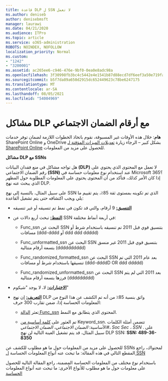 ```yaml
---
title: قاعدة DLP ل SSN لا تعمل
ms.author: deniseb
author: denisebmsft
manager: laurawi
ms.date: 04/21/2020
ms.audience: ITPro
ms.topic: article
ms.service: o365-administration
ROBOTS: NOINDEX, NOFOLLOW
localization_priority: Normal
ms.custom:
- "1242"
- "3200001"
ms.assetid: ac265ee6-c946-476e-9bf0-0ea0e8adc98a
ms.openlocfilehash: 3f30998fb3bc4c5442e4e1541b87d88ecd7df6eef3a50e719fa5014eb86af39c
ms.sourcegitcommit: b5f7da89a650d2915dc652449623c78be6247175
ms.translationtype: MT
ms.contentlocale: ar-SA
ms.lasthandoff: 08/05/2021
ms.locfileid: "54004969"
---
```

# <a name="dlp-issues-with-social-security-numbers"></a>مشاكل DLP مع أرقام الضمان الاجتماعي

**هام**: خلال هذه الأوقات غير المسبوقة، نقوم باتخاذ الخطوات اللازمة لضمان توفر خدمات SharePoint Online و OneDrive بشكل كبير – الرجاء زيارة [تعديلات الميزات المؤقتة لـ SharePoint Online](https://aka.ms/ODSPAdjustments) للحصول على مزيد من المعلومات.

**مشاكل DLP مع SSNs**

هل تواجه مشاكل في منع فقدان البيانات **(DLP)** لا تعمل مع المحتوى الذي يحتوي على رقم الضمان الاجتماعي **(SSN)** عند استخدام نوع معلومات حساسة في Microsoft 365؟ إذا كان الأمر كذلك، فتأكد من أن المحتوى يحتوي على المعلومات المطلوبة حول المظهر الذي يبحث عنه نهج DLP. 
  
على سبيل المثال، بالنسبة إلى نهج SSN الذي تم تكوينه بمستوى ثقة 85٪، يتم تقييم ما يلي ويجب اكتشافه حتى يتم تشغيل القاعدة:
  
- **[التنسيق:](https://docs.microsoft.com/microsoft-365/compliance/sensitive-information-type-entity-definitions#format-80)** 9 أرقام، والتي قد تكون في نمط تم تنسيقه أو غير تنسيقه

- **[النمط:](https://msconnect.microsoft.com/https:/docs.microsoft.com/office365/securitycompliance/what-the-sensitive-information-types-look-for#pattern-80)** تبحث أربع دالات عن SSN في أربعة أنماط مختلفة:

  - Func_ssn البحث عن SSN بتنسيق قوي قبل 2011 تم تنسيقه باستخدام شرط أو مسافات (ddd-dddd أو ddd ddd ddddd)

  - Func_unformatted_ssn البحث عن SSN بتنسيق قوي قبل 2011 غير منسق بتسعة أرقام متتالية (dddddddddd)

  - Func_randomized_formatted_ssn البحث عن SSN بعد عام 2011 التي تم تنسيقها باستخدام شرط أو مسافات (ddd-ddddD OR ddd ddddd)

  - Func_randomized_unformatted_ssn البحث عن SSN بعد 2011 التي لم يتم فرزها بتسعة أرقام متتالية (ddddddddd)

- **[الاختبارات:](https://docs.microsoft.com/microsoft-365/compliance/sensitive-information-type-entity-definitions#checksum-79)** لا، لا يوجد "شيكوم"

- **[التعريف:](https://docs.microsoft.com/microsoft-365/compliance/sensitive-information-type-entity-definitions#definition-80)** إن نهج DLP واثق بنسبة 85٪ من أنه تم الكشف عن هذا النوع من المعلومات الحساسة إذا، ضمن تقارب 300 حرف:

  - تعثر [الدالة Func_ssn](https://docs.microsoft.com/microsoft-365/compliance/sensitive-information-type-entity-definitions#pattern-80) المحتوى الذي يتطابق مع النمط.

  - تم العثور على [كلمة أساسية من](https://docs.microsoft.com/microsoft-365/compliance/sensitive-information-type-entity-definitions#keyword_ssn) Keyword_ssn. تتضمن أمثلة الكلمات الأساسية:  *الضمان الاجتماعي، الضمان الاجتماعي#، Soc Sec ، SSN*  . على سبيل المثال، قد يتم تشغيل العينة التالية لن نهج DLP SSN: **SSN: 489-36-8350**
  
للحصول على مزيد من المعلومات حول ما هو مطلوب للكشف عن SSNs لمحتواك، راجع المقطع التالي في هذه المقالة: ما تبحث عنه أنواع المعلومات الحساسة [ل SSN](https://docs.microsoft.com/microsoft-365/compliance/sensitive-information-type-entity-definitions#us-social-security-number-ssn)
  
باستخدام نوع مختلف من المعلومات الحساسة المضمنة، راجع المقالة التالية للحصول على معلومات حول ما هو مطلوب للأنواع الأخرى: ما تبحث عنه أنواع المعلومات [الحساسة](https://docs.microsoft.com/microsoft-365/compliance/sensitive-information-type-entity-definitions)
  
